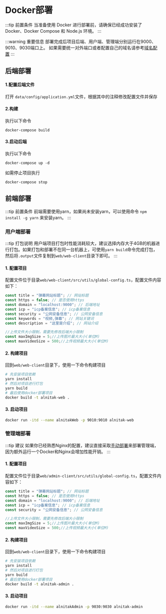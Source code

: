 # Docker部署

:::tip 前置条件
当准备使用 Docker 进行部署前，请确保已经成功安装了 Docker、Docker Compose 和 Node.js 环境。
:::

:::warning 重要信息
部署完成后项目后端、用户端、管理端分别运行在9000、9010、9030端口上。
如果需要统一对外端口或者配置自己的域名请参考[域名配置](/guide/deploy/domain)
:::

## 后端部署

#### 1.配置后端文件
打开 `data/config/application.yml`文件，根据其中的注释修改配置文件并保存

#### 2.构建
执行以下命令
```
docker-compose build
```

#### 3.启动后端
执行以下命令
```
docker-compose up -d
```

如需停止项目执行
```
docker-compose stop 
```

## 前端部署

:::tip 前置条件
前端需要使用yarn，如果尚未安装yarn，可以使用命令 `npm install -g yarn` 来安装yarn。 
:::

### 用户端部署

:::tip 打包说明
用户端项目打包时性能消耗较大，建议选择内存大于4GB的机器进行打包。如果打包和部署不在同一台机器上，可使用`yarn build`命令完成打包，
然后将`.output`文件复制到`web/web-client`目录下即可。
:::

#### 1. 配置项目
配置文件位于目录`web/web-client/src/utils/global-config.ts`，配置文件内容如下：
```js
const title = "弹幕网站标题"; // 网站标题
const https = false; // 是否使用https
const domain = "localhost:9000"; // 后端地址
const icp = "icp备案信息"; // icp备案信息
const security = "公网安备信息"; // 公网安备信息
const keywords = "视频,弹幕"; // 网站关键词
const description = "这里是介绍"; // 网站介绍

//上传文件大小限制，需要先修改后端大小限制
const maxImgSize = 5;//上传图片最大大小(单位M)
const maxVideoSize = 500;//上传视频最大大小(单位M)
```
#### 2. 构建项目
回到`web/web-client`目录下，使用一下命令构建项目
```sh
# 先安装项目依赖
yarn install
# 然后对项目进行打包
yarn build
# 最后使用docker部署项目
docker build -t alnitak-web .
```

#### 3. 启动项目
```sh
docker run -itd --name alnitakWeb -p 9010:9010 alnitak-web
```

### 管理端部署
:::tip 建议
如果你已经熟悉Nginx的配置，建议直接采取[手动部署](/guide/deploy/manual#部署管理端)来部署管理端，
因为额外运行一个Docker和Nginx会增加性能开销。
:::

#### 1. 配置项目
配置文件位于目录`web/admin-client/src/utils/global-config.ts`，配置文件内容如下：
```js
const title = "弹幕网站标题"; // 网站标题
const https = false; // 是否使用https
const domain = "localhost:9000"; // 后端地址
const icp = "icp备案信息"; // icp备案信息
const security = "公网安备信息"; // 公网安备信息

//上传文件大小限制，需要先修改后端大小限制
const maxImgSize = 5;//上传图片最大大小(单位M)
const maxVideoSize = 500;//上传视频最大大小(单位M)
```
#### 2. 构建项目
回到`web/web-client`目录下，使用一下命令构建项目
```sh
# 先安装项目依赖
yarn install
# 然后对项目进行打包
yarn build
# 最后使用docker部署项目
docker build -t alnitak-admin .
```

#### 3. 启动项目
```sh
docker run -itd --name alnitakAdmin -p 9030:9030 alnitak-admin
```


